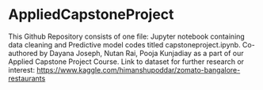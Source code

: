 # AppliedCapstoneProject
This Github Repository consists of one file: Jupyter notebook containing data cleaning and Predictive model codes titled capstoneproject.ipynb.
Co-authored by Dayana Joseph, Nutan Rai, Pooja Kunjadiay as a part of our Applied Capstone Project Course.
Link to dataset for further research or interest: https://www.kaggle.com/himanshupoddar/zomato-bangalore-restaurants 
